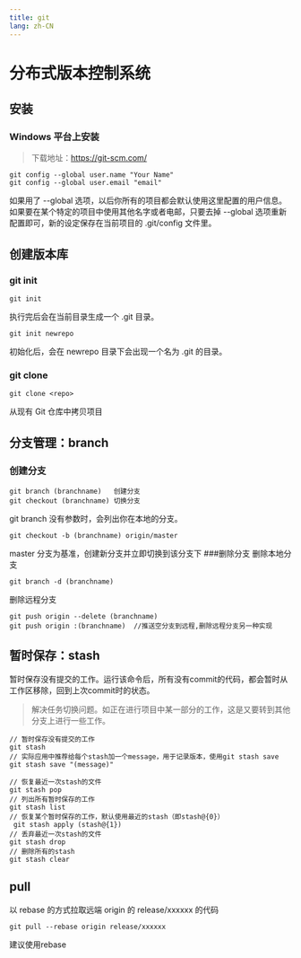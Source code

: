 ```yaml
---
title: git
lang: zh-CN
---
```


# 分布式版本控制系统
## 安装
### Windows 平台上安装
>下载地址：https://git-scm.com/
```code
git config --global user.name "Your Name"
git config --global user.email "email"
```
如果用了 --global 选项，以后你所有的项目都会默认使用这里配置的用户信息。
如果要在某个特定的项目中使用其他名字或者电邮，只要去掉 --global 选项重新配置即可，新的设定保存在当前项目的 .git/config 文件里。
## 创建版本库
### git init
```code
git init
```
执行完后会在当前目录生成一个 .git 目录。
```code
git init newrepo
```
初始化后，会在 newrepo 目录下会出现一个名为 .git 的目录。
### git clone
```code
git clone <repo>
```
从现有 Git 仓库中拷贝项目
## 分支管理：branch
### 创建分支
```code
git branch (branchname)   创建分支
git checkout (branchname) 切换分支
```
git branch 没有参数时，会列出你在本地的分支。
```code
git checkout -b (branchname) origin/master
```
master 分支为基准，创建新分支并立即切换到该分支下
###删除分支
删除本地分支
```code
git branch -d (branchname)
```
删除远程分支
```code
git push origin --delete (branchname)
git push origin :(branchname)  //推送空分支到远程,删除远程分支另一种实现
```

## 暂时保存：stash 
暂时保存没有提交的工作。运行该命令后，所有没有commit的代码，都会暂时从工作区移除，回到上次commit时的状态。
>解决任务切换问题。如正在进行项目中某一部分的工作，这是又要转到其他分支上进行一些工作。
```code
// 暂时保存没有提交的工作
git stash
// 实际应用中推荐给每个stash加一个message，用于记录版本，使用git stash save
git stash save "(message)"

// 恢复最近一次stash的文件
git stash pop
// 列出所有暂时保存的工作
git stash list
// 恢复某个暂时保存的工作，默认使用最近的stash（即stash@{0}）
 git stash apply (stash@{1})
// 丢弃最近一次stash的文件
git stash drop
// 删除所有的stash
git stash clear
```
## pull
以 rebase 的方式拉取远端 origin 的 release/xxxxxx 的代码
```code
git pull --rebase origin release/xxxxxx
```
建议使用rebase